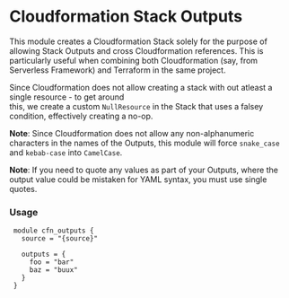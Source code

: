 # Cloudformation Stack Outputs

This module creates a Cloudformation Stack solely for the purpose of allowing Stack Outputs and cross Cloudformation references. This is particularly useful when combining both Cloudformation (say, from Serverless Framework) and Terraform in the same project.

Since Cloudformation does not allow creating a stack with out atleast a single resource - to get around  
this, we create a custom `NullResource` in the Stack that uses a falsey condition, effectively creating a no-op.

**Note**: Since Cloudformation does not allow any non-alphanumeric characters in the names of the Outputs, this module will force `snake_case` and `kebab-case` into `CamelCase`.

**Note**: If you need to quote any values as part of your Outputs, where the output value could be mistaken for YAML syntax, you must use single quotes.

### Usage

     module cfn_outputs {  
       source = "{source}"

       outputs = {  
         foo = "bar"  
         baz = "buux"  
       }  
     }
